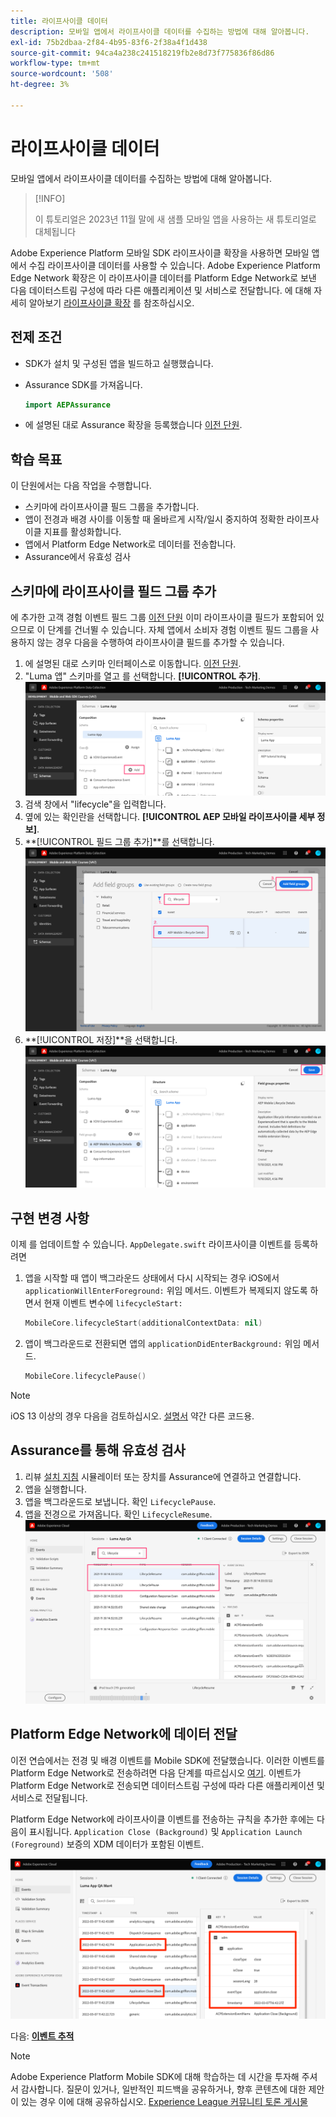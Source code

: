 ```yaml
---
title: 라이프사이클 데이터
description: 모바일 앱에서 라이프사이클 데이터를 수집하는 방법에 대해 알아봅니다.
exl-id: 75b2dbaa-2f84-4b95-83f6-2f38a4f1d438
source-git-commit: 94ca4a238c241518219fb2e8d73f775836f86d86
workflow-type: tm+mt
source-wordcount: '508'
ht-degree: 3%

---
```


# 라이프사이클 데이터

모바일 앱에서 라이프사이클 데이터를 수집하는 방법에 대해 알아봅니다.

>[!INFO]
>
> 이 튜토리얼은 2023년 11월 말에 새 샘플 모바일 앱을 사용하는 새 튜토리얼로 대체됩니다

Adobe Experience Platform 모바일 SDK 라이프사이클 확장을 사용하면 모바일 앱에서 수집 라이프사이클 데이터를 사용할 수 있습니다. Adobe Experience Platform Edge Network 확장은 이 라이프사이클 데이터를 Platform Edge Network로 보낸 다음 데이터스트림 구성에 따라 다른 애플리케이션 및 서비스로 전달합니다. 에 대해 자세히 알아보기 [라이프사이클 확장](https://developer.adobe.com/client-sdks/documentation/lifecycle-for-edge-network/) 를 참조하십시오.


## 전제 조건

* SDK가 설치 및 구성된 앱을 빌드하고 실행했습니다.
* Assurance SDK를 가져옵니다.

  ```swift
  import AEPAssurance
  ```

* 에 설명된 대로 Assurance 확장을 등록했습니다 [이전 단원](install-sdks.md).

## 학습 목표

이 단원에서는 다음 작업을 수행합니다.

* 스키마에 라이프사이클 필드 그룹을 추가합니다.
* 앱이 전경과 배경 사이를 이동할 때 올바르게 시작/일시 중지하여 정확한 라이프사이클 지표를 활성화합니다.
* 앱에서 Platform Edge Network로 데이터를 전송합니다.
* Assurance에서 유효성 검사

## 스키마에 라이프사이클 필드 그룹 추가

에 추가한 고객 경험 이벤트 필드 그룹 [이전 단원](create-schema.md) 이미 라이프사이클 필드가 포함되어 있으므로 이 단계를 건너뛸 수 있습니다. 자체 앱에서 소비자 경험 이벤트 필드 그룹을 사용하지 않는 경우 다음을 수행하여 라이프사이클 필드를 추가할 수 있습니다.

1. 에 설명된 대로 스키마 인터페이스로 이동합니다. [이전 단원](create-schema.md).
1. &quot;Luma 앱&quot; 스키마를 열고 를 선택합니다. **[!UICONTROL 추가]**.
   ![추가 선택](assets/mobile-lifecycle-add.png)
1. 검색 창에서 &quot;lifecycle&quot;을 입력합니다.
1. 옆에 있는 확인란을 선택합니다. **[!UICONTROL AEP 모바일 라이프사이클 세부 정보]**.
1. **[!UICONTROL 필드 그룹 추가]**를 선택합니다.
   ![필드 그룹 추가](assets/mobile-lifecycle-lifecycle-field-group.png)
1. **[!UICONTROL 저장]**을 선택합니다.
   ![저장](assets/mobile-lifecycle-lifecycle-save.png)


## 구현 변경 사항

이제 를 업데이트할 수 있습니다. `AppDelegate.swift` 라이프사이클 이벤트를 등록하려면

1. 앱을 시작할 때 앱이 백그라운드 상태에서 다시 시작되는 경우 iOS에서 `applicationWillEnterForeground:` 위임 메서드. 이벤트가 복제되지 않도록 하면서 현재 이벤트 변수에 `lifecycleStart:`

   ```swift
   MobileCore.lifecycleStart(additionalContextData: nil)
   ```

1. 앱이 백그라운드로 전환되면 앱의 `applicationDidEnterBackground:` 위임 메서드.

   ```swift
   MobileCore.lifecyclePause()
   ```

>[!NOTE]
>
>iOS 13 이상의 경우 다음을 검토하십시오. [설명서](https://developer.adobe.com/client-sdks/documentation/mobile-core/lifecycle/#register-lifecycle-with-mobile-core-and-add-appropriate-startpause-calls) 약간 다른 코드용.

## Assurance를 통해 유효성 검사

1. 리뷰 [설치 지침](assurance.md) 시뮬레이터 또는 장치를 Assurance에 연결하고 연결합니다.
1. 앱을 실행합니다.
1. 앱을 백그라운드로 보냅니다. 확인 `LifecyclePause`.
1. 앱을 전경으로 가져옵니다. 확인 `LifecycleResume`.
   ![라이프사이클 유효성 검사](assets/mobile-lifecycle-lifecycle-assurance.png)


## Platform Edge Network에 데이터 전달

이전 연습에서는 전경 및 배경 이벤트를 Mobile SDK에 전달했습니다. 이러한 이벤트를 Platform Edge Network로 전송하려면 다음 단계를 따르십시오 [여기](https://developer.adobe.com/client-sdks/documentation/lifecycle-for-edge-network/#configure-a-rule-to-forward-lifecycle-metrics-to-platform). 이벤트가 Platform Edge Network로 전송되면 데이터스트림 구성에 따라 다른 애플리케이션 및 서비스로 전달됩니다.

Platform Edge Network에 라이프사이클 이벤트를 전송하는 규칙을 추가한 후에는 다음이 표시됩니다. `Application Close (Background)` 및 `Application Launch (Foreground)` 보증의 XDM 데이터가 포함된 이벤트.

![platform Edge로 전송된 라이프사이클의 유효성 검사](assets/mobile-lifecycle-edge-assurance.png)



다음: **[이벤트 추적](events.md)**

>[!NOTE]
>
>Adobe Experience Platform Mobile SDK에 대해 학습하는 데 시간을 투자해 주셔서 감사합니다. 질문이 있거나, 일반적인 피드백을 공유하거나, 향후 콘텐츠에 대한 제안이 있는 경우 이에 대해 공유하십시오. [Experience League 커뮤니티 토론 게시물](https://experienceleaguecommunities.adobe.com/t5/adobe-experience-platform-launch/tutorial-discussion-implement-adobe-experience-cloud-in-mobile/td-p/443796)